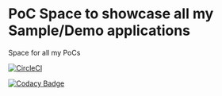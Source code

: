 # PoC Space to showcase all my Sample/Demo applications
Space for all my PoCs 


[![CircleCI](https://circleci.com/gh/pradyb/poc-space/tree/master.svg?style=svg)](https://circleci.com/gh/pradyb/poc-space/tree/master)

[![Codacy Badge](https://api.codacy.com/project/badge/Grade/4b8bdfb38f2b4c3087c2076429e09885)](https://www.codacy.com/app/pradyb/poc-space?utm_source=github.com&amp;utm_medium=referral&amp;utm_content=pradyb/poc-space&amp;utm_campaign=Badge_Grade)